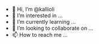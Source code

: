 - 👋 Hi, I’m @kallioli
- 👀 I’m interested in ...
- 🌱 I’m currently learning ...
- 💞️ I’m looking to collaborate on ...
- 📫 How to reach me ...

<!---
kallioli/kallioli is a ✨ special ✨ repository because its `README.md` (this file) appears on your GitHub profile.
You can click the Preview link to take a look at your changes.
--->
